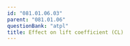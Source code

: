 ```yaml
---
id: "081.01.06.03"
parent: "081.01.06"
questionBank: "atpl"
title: Effect on lift coefficient (CL)
---
```

